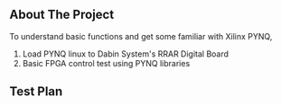 ## About The Project
To understand basic functions and get some familiar with Xilinx PYNQ, 
1. Load PYNQ linux to Dabin System's RRAR Digital Board
2. Basic FPGA control test using PYNQ libraries


## Test Plan
